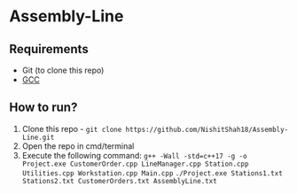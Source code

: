 # Assembly-Line

## Requirements
- Git (to clone this repo)
- [GCC](https://gcc.gnu.org/)

## How to run?
1. Clone this repo - `git clone https://github.com/NishitShah18/Assembly-Line.git`
2. Open the repo in cmd/terminal
3. Execute the following command:
`g++ -Wall -std=c++17 -g -o Project.exe CustomerOrder.cpp LineManager.cpp Station.cpp Utilities.cpp Workstation.cpp Main.cpp`
`./Project.exe Stations1.txt Stations2.txt CustomerOrders.txt AssemblyLine.txt`
